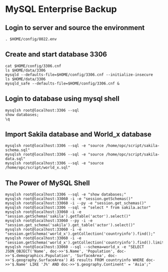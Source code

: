 # MySQL Enterprise Backup

## Login to server and source the environment
```
. $HOME/config/8022.env
```
## Create and start database 3306
```
cat $HOME/config/3306.cnf
ls $HOME/data/3306
mysqld --defaults-file=$HOME/config/3306.cnf --initialize-insecure
ls $HOME/data/3306
mysqld_safe --defaults-file=$HOME/config/3306.cnf &
```
## Login to database using mysql shell
```
mysqlsh root@localhost:3306 --sql
show databases;
\q
```
## Import Sakila database and World_x database
```
mysqlsh root@localhost:3306 --sql -e "source /home/opc/script/sakila-schema.sql"
mysqlsh root@localhost:3306 --sql -e "source /home/opc/script/sakila-data.sql"
mysqlsh root@localhost:3306 --sql -e "source /home/opc/script/world_x.sql"
```
## The Power of MySQL Shell
```
mysqlsh root@localhost:3306 --sql -e "show databases;"
mysqlsh root@localhost:33060 -i -e "session.getSchemas()"
mysqlsh root@localhost:33060 -i --py -e "session.get_schemas()"
mysqlsh root@localhost:3306 --sql -e "select * from sakila.actor"
mysqlsh root@localhost:33060 -i -e "session.getSchema('sakila').getTable('actor').select()"
mysqlsh root@localhost:33060 --py -i -e "session.get_schema('sakila').get_table('actor').select()"
mysqlsh root@localhost:33060 -i -e "session.getSchema('world_x').getCollection('countryinfo').find();"
mysqlsh root@localhost:33060 -i -e "session.getSchema('world_x').getCollection('countryinfo').find().limit(2)"
mysqlsh root@localhost:33060 --sql --schema=world_x -e "SELECT JSON_OBJECT('Name', doc->>'$.Name', 'Population', doc->>'$.demographics.Population', 'SurfaceArea', doc->>'$.geography.SurfaceArea') AS results FROM countryinfo WHERE doc->>'$.Name' LIKE 'J%' AND doc->>'$.geography.Continent' = 'Asia';"
```

